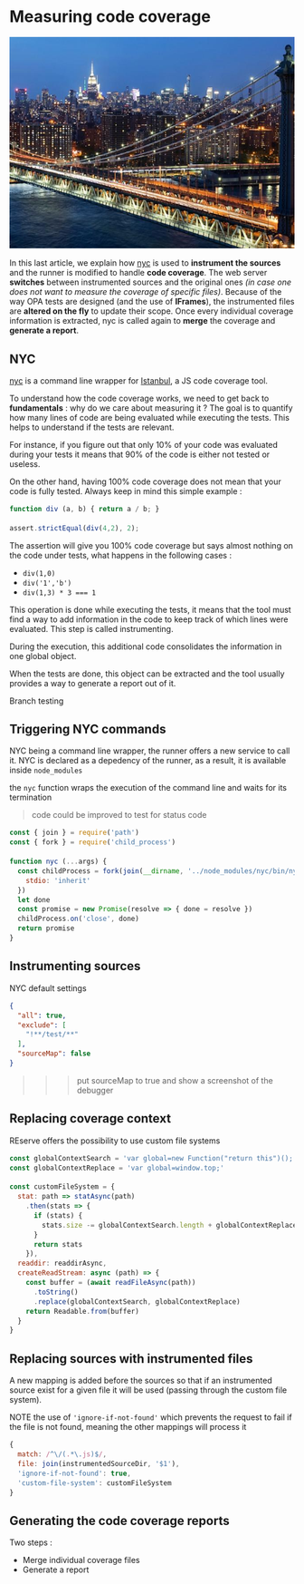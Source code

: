 # Measuring code coverage

![nyc](nyc.jpg)

In this last article, we explain how [nyc](https://www.npmjs.com/package/nyc) is used to **instrument the sources** and the runner is modified to handle **code coverage**. The web server **switches** between instrumented sources and the original ones *(in case one does not want to measure the coverage of specific files)*. Because of the way OPA tests are designed (and the use of **IFrames**), the instrumented files are **altered on the fly** to update their scope. Once every individual coverage information is extracted, nyc is called again to **merge** the coverage and **generate a report**.

## NYC

[nyc](https://www.npmjs.com/package/nyc) is a command line wrapper for [Istanbul](https://www.npmjs.com/package/istanbul), a JS code coverage tool.

To understand how the code coverage works, we need to get back to **fundamentals** : why do we care about measuring it ? The goal is to quantify how many lines of code are being evaluated while executing the tests. This helps to understand if the tests are relevant.

For instance, if you figure out that only 10% of your code was evaluated during your tests it means that 90% of the code is either not tested or useless.

On the other hand, having 100% code coverage does not mean that your code is fully tested. Always keep in mind this simple example :

```javascript
function div (a, b) { return a / b; }

assert.strictEqual(div(4,2), 2);
```

The assertion will give you 100% code coverage but says almost nothing on the code under tests, what happens in the following cases :
* `div(1,0)`
* `div('1','b')`
* `div(1,3) * 3 === 1`



This operation is done while executing the tests, it means that the tool must find a way to add information in the code to keep track of which lines were evaluated. This step is called instrumenting.

During the execution, this additional code consolidates the information in one global object.

When the tests are done, this object can be extracted and the tool usually provides a way to generate a report out of it.

Branch testing

## Triggering NYC commands

NYC being a command line wrapper, the runner offers a new service to call it. NYC is declared as a depedency of the runner, as a result, it is available inside `node_modules`

the `nyc` function wraps the execution of the command line and waits for its termination

> code could be improved to test for status code

```javascript
const { join } = require('path')
const { fork } = require('child_process')

function nyc (...args) {
  const childProcess = fork(join(__dirname, '../node_modules/nyc/bin/nyc.js'), args, {
    stdio: 'inherit'
  })
  let done
  const promise = new Promise(resolve => { done = resolve })
  childProcess.on('close', done)
  return promise
}
```

## Instrumenting sources

NYC default settings
```json
{
  "all": true,
  "exclude": [
    "!**/test/**"
  ],
  "sourceMap": false
}
```

>>> put sourceMap to true and show a screenshot of the debugger


## Replacing coverage context

REserve offers the possibility to use custom file systems

```javascript
const globalContextSearch = 'var global=new Function("return this")();'
const globalContextReplace = 'var global=window.top;'

const customFileSystem = {
  stat: path => statAsync(path)
    .then(stats => {
      if (stats) {
        stats.size -= globalContextSearch.length + globalContextReplace.length
      }
      return stats
    }),
  readdir: readdirAsync,
  createReadStream: async (path) => {
    const buffer = (await readFileAsync(path))
      .toString()
      .replace(globalContextSearch, globalContextReplace)
    return Readable.from(buffer)
  }
}
```

## Replacing sources with instrumented files

A new mapping is added before the sources so that if an instrumented source exist for a given file it will be used (passing through the custom file system).

NOTE the use of `'ignore-if-not-found'` which prevents the request to fail if the file is not found, meaning the other mappings will process it

```javascript
{
  match: /^\/(.*\.js)$/,
  file: join(instrumentedSourceDir, '$1'),
  'ignore-if-not-found': true,
  'custom-file-system': customFileSystem
}
```

## Generating the code coverage reports

Two steps :
- Merge individual coverage files
- Generate a report

